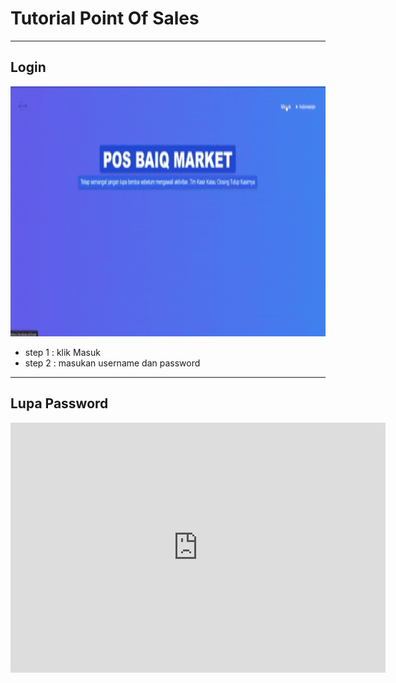# Tutorial Point Of Sales

---

## Login 
<img src="tutor/login.gif" width="600" height="400" />

- step 1 : klik Masuk
- step 2 : masukan username dan password

---

## Lupa Password
<iframe width="600" height="400" src="https://youtu.be/oQEymQIna_Q?list=TLPQMjcwNjIwMjXYrIotxuHJPA" frameborder="0" allowfullscreen></iframe>
